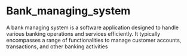 # Bank_managing_system
A bank managing system is a software application designed to handle various banking operations and services efficiently. It typically encompasses a range of functionalities to manage customer accounts, transactions, and other banking activities
